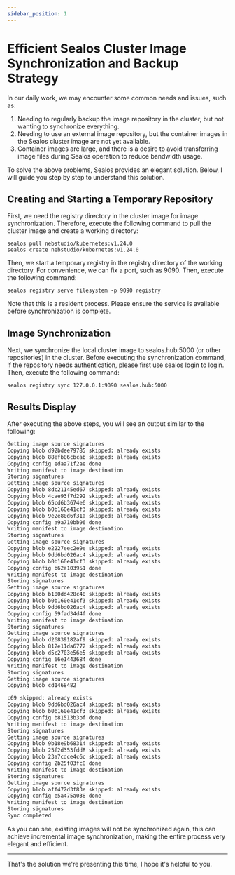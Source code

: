 ```yaml
---
sidebar_position: 1
---
```


# Efficient Sealos Cluster Image Synchronization and Backup Strategy

In our daily work, we may encounter some common needs and issues, such as:

1. Needing to regularly backup the image repository in the cluster, but not wanting to synchronize everything.
2. Needing to use an external image repository, but the container images in the Sealos cluster image are not yet available.
3. Container images are large, and there is a desire to avoid transferring image files during Sealos operation to reduce bandwidth usage.

To solve the above problems, Sealos provides an elegant solution. Below, I will guide you step by step to understand this solution.

## Creating and Starting a Temporary Repository

First, we need the registry directory in the cluster image for image synchronization. Therefore, execute the following command to pull the cluster image and create a working directory:

```shell
sealos pull nebstudio/kubernetes:v1.24.0 
sealos create nebstudio/kubernetes:v1.24.0
```

Then, we start a temporary registry in the registry directory of the working directory. For convenience, we can fix a port, such as 9090. Then, execute the following command:

```shell
sealos registry serve filesystem -p 9090 registry
```

Note that this is a resident process. Please ensure the service is available before synchronization is complete.

## Image Synchronization

Next, we synchronize the local cluster image to sealos.hub:5000 (or other repositories) in the cluster. Before executing the synchronization command, if the repository needs authentication, please first use sealos login to login. Then, execute the following command:

```shell
sealos registry sync 127.0.0.1:9090 sealos.hub:5000
```

## Results Display

After executing the above steps, you will see an output similar to the following:

```tex
Getting image source signatures
Copying blob d92bdee79785 skipped: already exists
Copying blob 88efb86cbcab skipped: already exists
Copying config edaa71f2ae done
Writing manifest to image destination
Storing signatures
Getting image source signatures
Copying blob 8dc21145ed67 skipped: already exists
Copying blob 4cae93f7d292 skipped: already exists
Copying blob 65cd6b3674e6 skipped: already exists
Copying blob b0b160e41cf3 skipped: already exists
Copying blob 9e2e80d6f31a skipped: already exists
Copying config a9a710bb96 done
Writing manifest to image destination
Storing signatures
Getting image source signatures
Copying blob e2227eec2e9e skipped: already exists
Copying blob 9dd6bd026ac4 skipped: already exists
Copying blob b0b160e41cf3 skipped: already exists
Copying config b62a103951 done
Writing manifest to image destination
Storing signatures
Getting image source signatures
Copying blob b100dd428c40 skipped: already exists
Copying blob b0b160e41cf3 skipped: already exists
Copying blob 9dd6bd026ac4 skipped: already exists
Copying config 59fad34d4f done
Writing manifest to image destination
Storing signatures
Getting image source signatures
Copying blob d26839182af9 skipped: already exists
Copying blob 812e11da6772 skipped: already exists
Copying blob d5c2703e56e5 skipped: already exists
Copying config 66e1443684 done
Writing manifest to image destination
Storing signatures
Getting image source signatures
Copying blob cd1468482

c69 skipped: already exists
Copying blob 9dd6bd026ac4 skipped: already exists
Copying blob b0b160e41cf3 skipped: already exists
Copying config b81513b3bf done
Writing manifest to image destination
Storing signatures
Getting image source signatures
Copying blob 9b18e9b68314 skipped: already exists
Copying blob 25f2d353fdd8 skipped: already exists
Copying blob 23a7cdce4c6c skipped: already exists
Copying config 2b25f03fc8 done
Writing manifest to image destination
Storing signatures
Getting image source signatures
Copying blob aff472d3f83e skipped: already exists
Copying config e5a475a038 done
Writing manifest to image destination
Storing signatures
Sync completed
```

As you can see, existing images will not be synchronized again, this can achieve incremental image synchronization, making the entire process very elegant and efficient.

---

That's the solution we're presenting this time, I hope it's helpful to you.
